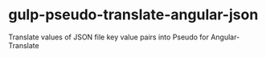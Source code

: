 # gulp-pseudo-translate-angular-json
Translate values of JSON file key value pairs into Pseudo for Angular-Translate 
